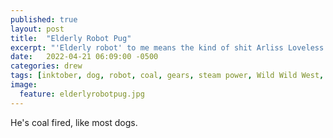 ```yaml
---
published: true
layout: post
title:  "Elderly Robot Pug"
excerpt: "'Elderly robot' to me means the kind of shit Arliss Loveless was building in the classic film Wild Wild West."
date:   2022-04-21 06:09:00 -0500
categories: drew
tags: [inktober, dog, robot, coal, gears, steam power, Wild Wild West, pug]
image:
  feature: elderlyrobotpug.jpg
---
```

He's coal fired, like most dogs.